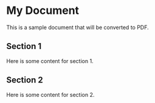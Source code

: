 # My Document

This is a sample document that will be converted to PDF.

## Section 1

Here is some content for section 1.

## Section 2

Here is some content for section 2.
